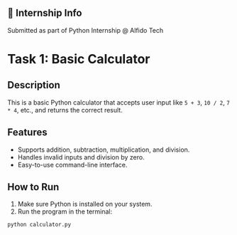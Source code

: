## 📌 Internship Info
Submitted as part of Python Internship @ Alfido Tech
# Task 1: Basic Calculator

## Description
This is a basic Python calculator that accepts user input like `5 + 3`, `10 / 2`, `7 * 4`, etc., and returns the correct result.

## Features
- Supports addition, subtraction, multiplication, and division.
- Handles invalid inputs and division by zero.
- Easy-to-use command-line interface.

## How to Run
1. Make sure Python is installed on your system.
2. Run the program in the terminal:

```bash
python calculator.py
